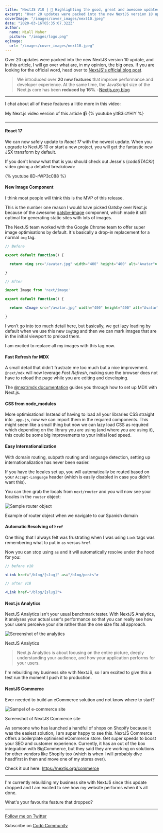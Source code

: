 ```yaml
---
title: "NextJS V10 | 📝 Highlighting the good, great and awesome updates"
excerpt: "Over 20 updates were packed into the new NextJS version 10 update, and in this article, I will go over what are, in my opinion, the big ones."
coverImage: "/images/cover_images/next10.jpeg"
date: "2020-03-16T05:35:07.322Z"
author:
  name: Niall Maher
  picture: "/images/logo.png"
ogImage:
  url: "/images/cover_images/next10.jpeg"
---
```


Over 20 updates were packed into the new NextJS version 10 update, and in this article, I will go over what are, in my opinion, the big ones. If you are looking for the official word, head over to [NextJS's official blog post](https://nextjs.org/blog/next-10).

> We introduced over **20 new features** that improve performance and developer experience. At the same time, the JavaScript size of the Next.js core has been **reduced by 16%**. - [Nextjs.org blog](https://nextjs.org/blog/next-10)

---

I chat about all of these features a little more in this video:

My Next.js video version of this article 📹
{% youtube yItB3icYHIY %}

---

#### React 17

We can now safely update to _React 17_ with the newest update. When you upgrade to NextJS 10 or start a new project, you will get the fantastic new JSX transform by default.

If you don't know what that is you should check out Jesse's (_codeSTACKr_) video giving a detailed breakdown:

{% youtube 8D-rWP3c088 %}

#### **New Image Component**

I think most people will think this is the MVP of this release.

This is the number one reason I would have picked Gatsby over Next.js because of the awesome [gatsby-image](https://www.gatsbyjs.com/plugins/gatsby-image/) component, which made it still optimal for generating static sites with lots of images.

The NextJS team worked with the Google Chrome team to offer super image optimisations by default. It's basically a drop-in replacement for a normal `img` tag.

```jsx
// Before

export default function() {

  return <img src="/avatar.jpg" width="400" height="400" alt="Avatar">

}
```

```jsx
// After

import Image from 'next/image'

export default function() {

  return <Image src="/avatar.jpg" width="400" height="400" alt="Avatar">

}
```

I won't go into too much detail here, but basically, we get lazy loading by default when we use this new `Img`tag and then we can mark images that are in the initial viewport to preload them.

I am excited to replace all my images with this tag now.

#### Fast Refresh for MDX

A small detail that didn't frustrate me too much but a nice improvement. `@next/mdx` will now leverage _Fast Refresh_, making sure the browser does not have to reload the page while you are editing and developing.

The [@next/mdx documentation](https://github.com/vercel/next.js/tree/canary/packages/next-mdx) guides you through how to set up MDX with Next.js.

#### CSS from node_modules

More optimisations! Instead of having to load all your libraries CSS straight into `_app.js`, now we can import them in the required components. This might seem like a small thing but now we can lazy load CSS as required which depending on the library you are using (and where you are using it), this could be some big improvements to your initial load speed.

#### Easy Internationalization

With domain routing, subpath routing and language detection, setting up internationalization has never been easier.

If you have the locales set up, you will automatically be routed based on your `Accept-Language` header (which is easily disabled in case you didn't want this).

You can then grab the locals from `next/router` and you will now see your locales in the `router` object:

![Sample router object](https://cdn-images-1.medium.com/max/720/1*ygYEwS--WVXj_QNHwq8o7A.png)

Example of router object when we navigate to our Spanish domain

#### Automatic Resolving of `href`

One thing that I always felt was frustrating when I was using `Link` tags was remembering what to put in `as` versus `href`.

Now you can stop using `as` and it will automatically resolve under the hood for you:

```jsx
// before v10

<Link href="/blog/[slug]" as="/blog/posts">
```

```jsx
// after v10

<Link href="/blog/[slug]">
```

#### Next.js Analytics

NextJS Analytics isn't your usual benchmark tester. With NextJS Analytics, it analyses your actual user's performance so that you can really see how your users perceive your site rather than the one size fits all approach.

![Screenshot of the analytics](https://cdn-images-1.medium.com/max/720/1*tSaLcDrqmy47rCdzP8Uz2Q.png)

NextJS Analytics

> Next.js Analytics is about focusing on the entire picture, deeply understanding your audience, and how your application performs for your users.

I'm rebuilding my business site with NextJS, so I am excited to give this a test run the moment I push it to production.

#### NextJS Commerce

Ever needed to build an eCommerce solution and not know where to start?

![Sampel of e-commerce site](https://cdn-images-1.medium.com/max/720/1*iebOUD0U--A_5twXP97C_Q.png)

Screenshot of NextJS Commerce site

As someone who has launched a handful of shops on Shopify because it was the easiest solution, I am super happy to see this. NextJS Commerce offers a boilerplate optimised eCommerce store. Get super speeds to boost your SEO and customer experience. Currently, it has an out of the box integration with BigCommerce, but they said they are working on solutions for other vendors like Shopify too (which is when I will probably dive headfirst in then and move one of my stores over).

Check it out here: <https://nextjs.org/commerce>

---

I'm currently rebuilding my business site with NextJS since this update dropped and I am excited to see how my website performs when it's all done.

What's your favourite feature that dropped?

---

[Follow me on Twitter](https://twitter.com/nialljoemaher)

Subscribe on [Codú Community](https://www.youtube.com/c/Cod%C3%BACommunity)
